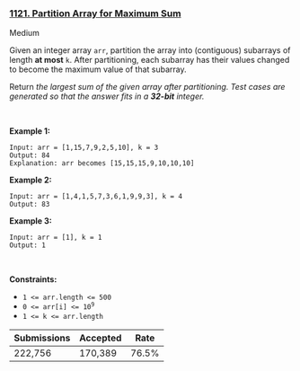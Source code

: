 ### [1121. Partition Array for Maximum Sum](https://leetcode.com/problems/partition-array-for-maximum-sum/description/?envType=daily-question&envId=2024-02-03)

Medium

Given an integer array `` arr ``, partition the array into (contiguous) subarrays of length __at most__ `` k ``. After partitioning, each subarray has their values changed to become the maximum value of that subarray.

Return _the largest sum of the given array after partitioning. Test cases are generated so that the answer fits in a __32-bit__ integer._

 

<strong class="example">Example 1:</strong>

```
Input: arr = [1,15,7,9,2,5,10], k = 3
Output: 84
Explanation: arr becomes [15,15,15,9,10,10,10]
```

<strong class="example">Example 2:</strong>

```
Input: arr = [1,4,1,5,7,3,6,1,9,9,3], k = 4
Output: 83
```

<strong class="example">Example 3:</strong>

```
Input: arr = [1], k = 1
Output: 1
```

 

__Constraints:__

*   `` 1 <= arr.length <= 500 ``
*   <code>0 <= arr[i] <= 10<sup>9</sup></code>
*   `` 1 <= k <= arr.length ``

| Submissions    | Accepted     | Rate   |
| -------------- | ------------ | ------ |
| 222,756 | 170,389 | 76.5% |